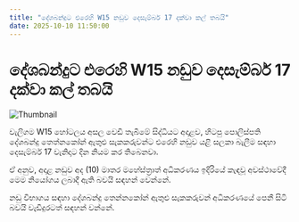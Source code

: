 ```yaml
---
title: "‍දේශබන්දුට එරෙහි W15 නඩුව දෙසැම්බර් 17 දක්වා කල් තබයි"
date: 2025-10-10 11:50:00
---
```


# ‍දේශබන්දුට එරෙහි W15 නඩුව දෙසැම්බර් 17 දක්වා කල් තබයි

![Thumbnail](https://helakuru.sgp1.cdn.digitaloceanspaces.com/esana/images/lib/deshabandu-police-k.jpg)

වැලිගම W15 හෝටලය ⁣අසල වෙඩි තැබීමේ සිද්ධියට අදාළව, හිටපු පොලිස්පති දේශබන්දු තෙත්නකෝන් ඇතුළු සැකකරුවන්ට එරෙහි නඩුව යළි සලකා බැලීම සඳහා දෙසැම්බර් 17 වැනිදාට දින නියම කර තිබෙනවා.

ඒ අනුව, අදාළ නඩුව අද (10) මාතර මහේස්ත්‍රාත් අධිකරණය ඉදිරියේ කැඳවූ අවස්ථාවේදී මෙම නියෝගය ලබාදී ඇති බවයි සඳහන් වෙන්නේ.

නඩු විභාගය සඳහා දේශබන්දු තෙන්නකෝන් ඇතුළු සැකකරුවන් අධිකරණයේ පෙනී සිටි බවයි වැඩිදුරටත් සඳහන් වන්නේ.

